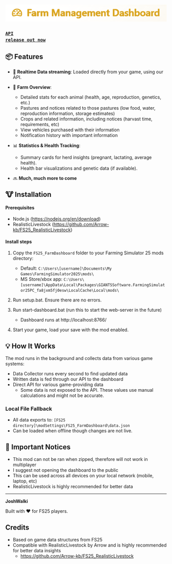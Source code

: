 ![alt text](https://github.com/JoshWalki/FarmDashboard/blob/main/web/assests/img/logo.png "Logo")

### <code>[API release out now](https://github.com/JoshWalki/FarmDashboard/releases/tag/v2.14.3)</code>

## 📦 Features

- 📁 **Realtime Data streaming**: Loaded directly from your game, using our API.
- 🐄 **Farm Overview**:

  - Detailed stats for each animal (health, age, reproduction, genetics, etc.)
  - Pastures and notices related to those pastures (low food, water, reproduction information, storage estimates)
  - Crops and related information, including notices (harvast time, requirements, etc)
  - View vehicles purchased with their information
  - Notification history with important information

- 📊 **Statistics & Health Tracking**:

  - Summary cards for herd insights (pregnant, lactating, average health).
  - Health bar visualizations and genetic data (if available).

- 🔜 **Much, much more to come**

## 🐮 Installation

#### Prerequisites

- Node.js (https://nodejs.org/en/download)
- RealisticLivestock (https://github.com/Arrow-kb/FS25_RealisticLivestock)

#### Install steps

1. Copy the `FS25_FarmDashboard` folder to your Farming Simulator 25 mods directory:

   - Default: `C:\Users\[username]\Documents\My Games\FarmingSimulator2025\mods\`
   - MS Store/xbox app: `C:\Users\[username]\AppData\Local\Packages\GIANTSSoftware.FarmingSimulator25PC_fa8jxm5fj0esw\LocalCache\Local\mods\`

2. Run setup.bat. Ensure there are no errors.

3. Run start-dashboard.bat (run this to start the web-server in the future)

   - Dashboard runs at http://localhost:8766/

4. Start your game, load your save with the mod enabled.

## 💡 How It Works

The mod runs in the background and collects data from various game systems:

- Data Collector runs every second to find updated data
- Written data is fed through our API to the dashboard
- Direct API for various game-providing data
  - Some data is not exposed to the API. These values use manual calculations and might not be accurate.

### Local File Fallback

- All data exports to: `[FS25 directory]\modSettings\FS25_FarmDashboard\data.json`
- Can be loaded when offline though changes are not live.

## 📌 Important Notices

- This mod can not be ran when zipped, therefore will not work in multiplayer
- I suggest not opening the dashboard to the public
- This can be used across all devices on your local network (mobile, laptop, etc)
- RealisticLivestock is highly recommended for better data

---

**JoshWalki**

Built with ❤️ for FS25 players.

## Credits

- Based on game data structures from FS25
- Compatible with RealisticLivestock by Arrow and is highly recommended for better data insights
  - https://github.com/Arrow-kb/FS25_RealisticLivestock
